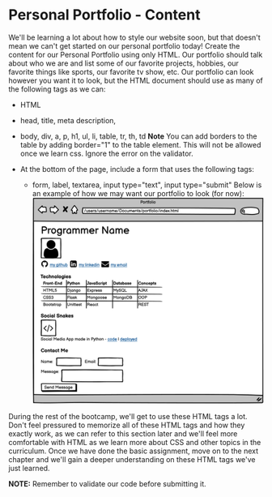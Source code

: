 # Personal Portfolio - Content
We'll be learning a lot about how to style our website soon, but that doesn't mean we can't get started on our personal portfolio today! Create the content for our Personal Portfolio using only HTML. Our portfolio should talk about who we are and list some of our favorite projects, hobbies, our favorite things like sports, our favorite tv show, etc. Our portfolio can look however you want it to look, but the HTML document should use as many of the following tags as we can:

- HTML
- head, title, meta description,
- body, div, a, p, h1, ul, li, table, tr, th, td
**Note** You can add borders to the table by adding border="1" to the table element. This will not be allowed once we learn css. Ignore the error on the validator.

- At the bottom of the page, include a form that uses the following tags:
    - form, label, textarea, input type="text", input type="submit"
Below is an example of how we may want our portfolio to look (for now):
![Portfolio Content](image.png)


During the rest of the bootcamp, we'll get to use these HTML tags a lot. Don't feel pressured to memorize all of these HTML tags and how they exactly work, as we can refer to this section later and we'll feel more comfortable with HTML as we learn more about CSS and other topics in the curriculum. Once we have done the basic assignment, move on to the next chapter and we'll gain a deeper understanding on these HTML tags we've just learned.

**NOTE:** Remember to validate our code before submitting it.